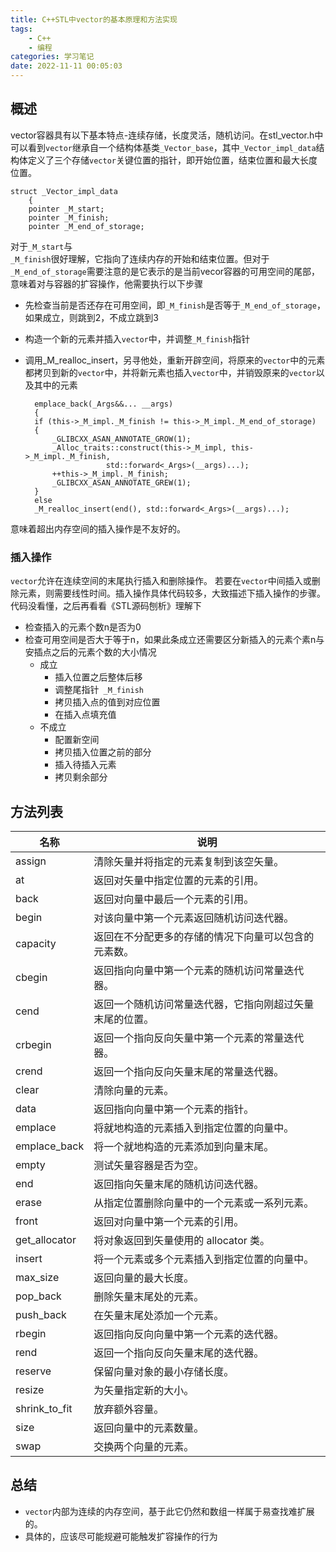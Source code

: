 ```yaml
---
title: C++STL中vector的基本原理和方法实现
tags: 
    - C++
    - 编程 
categories: 学习笔记
date: 2022-11-11 00:05:03
---
```

## 概述
vector容器具有以下基本特点-连续存储，长度灵活，随机访问。在stl_vector.h中可以看到<code>vector</code>继承自一个结构体基类<code>_Vector_base</code>，其中<code>_Vector_impl_data</code>结构体定义了三个存储<code>vector</code>关键位置的指针，即开始位置，结束位置和最大长度位置。

    struct _Vector_impl_data
        {
        pointer _M_start;
        pointer _M_finish;
        pointer _M_end_of_storage;
对于<code>_M_start</code>与<code> _M_finish</code>很好理解，它指向了连续内存的开始和结束位置。但对于<code>_M_end_of_storage</code>需要注意的是它表示的是当前vecor容器的可用空间的尾部，意味着对与容器的扩容操作，他需要执行以下步骤
- 先检查当前是否还存在可用空间，即<code>_M_finish</code>是否等于<code>_M_end_of_storage</code>，如果成立，则跳到2，不成立跳到3
- 构造一个新的元素并插入<code>vector</code>中，并调整<code>_M_finish</code>指针
- 调用_M_realloc_insert，另寻他处，重新开辟空间，将原来的<code>vector</code>中的元素都拷贝到新的<code>vector</code>中，并将新元素也插入<code>vector</code>中，并销毁原来的<code>vector</code>以及其中的元素

        emplace_back(_Args&&... __args)
        {
        if (this->_M_impl._M_finish != this->_M_impl._M_end_of_storage)
        {
            _GLIBCXX_ASAN_ANNOTATE_GROW(1);
            _Alloc_traits::construct(this->_M_impl, this->_M_impl._M_finish,
                        std::forward<_Args>(__args)...);
            ++this->_M_impl._M_finish;
            _GLIBCXX_ASAN_ANNOTATE_GREW(1);
        }
        else
        _M_realloc_insert(end(), std::forward<_Args>(__args)...);
意味着超出内存空间的插入操作是不友好的。

### 插入操作
<code>vector</code>允许在连续空间的末尾执行插入和删除操作。 若要在<code>vector</code>中间插入或删除元素，则需要线性时间。插入操作具体代码较多，大致描述下插入操作的步骤。<span class="heimu">代码没看懂，之后再看看《STL源码刨析》理解下</span>

- 检查插入的元素个数n是否为0
- 检查可用空间是否大于等于n，如果此条成立还需要区分新插入的元素个素n与安插点之后的元素个数的大小情况
    - 成立
        - 插入位置之后整体后移
        - 调整尾指针<code> _M_finish</code>
        - 拷贝插入点的值到对应位置
        - 在插入点填充值
    - 不成立
        - 配置新空间
        - 拷贝插入位置之前的部分
        - 插入待插入元素
        - 拷贝剩余部分

## 方法列表
|名称|	说明|
|---|---|
|assign|	清除矢量并将指定的元素复制到该空矢量。|
|at|	返回对矢量中指定位置的元素的引用。|
|back	|返回对向量中最后一个元素的引用。|
|begin	|对该向量中第一个元素返回随机访问迭代器。|
|capacity|	返回在不分配更多的存储的情况下向量可以包含的元素数。|
|cbegin	|返回指向向量中第一个元素的随机访问常量迭代器。|
|cend	|返回一个随机访问常量迭代器，它指向刚超过矢量末尾的位置。|
|crbegin	|返回一个指向反向矢量中第一个元素的常量迭代器。|
|crend|	返回一个指向反向矢量末尾的常量迭代器。|
|clear|	清除向量的元素。|
|data|	返回指向向量中第一个元素的指针。|
|emplace|	将就地构造的元素插入到指定位置的向量中。|
|emplace_back|	将一个就地构造的元素添加到向量末尾。|
|empty|	测试矢量容器是否为空。|
|end|	返回指向矢量末尾的随机访问迭代器。|
|erase	|从指定位置删除向量中的一个元素或一系列元素。|
|front	|返回对向量中第一个元素的引用。|
|get_allocator|	将对象返回到矢量使用的 allocator 类。|
|insert|	将一个元素或多个元素插入到指定位置的向量中。|
|max_size|	返回向量的最大长度。|
|pop_back	|删除矢量末尾处的元素。|
|push_back	|在矢量末尾处添加一个元素。|
|rbegin	|返回指向反向向量中第一个元素的迭代器。|
|rend|	返回一个指向反向矢量末尾的迭代器。|
|reserve|	保留向量对象的最小存储长度。|
|resize|	为矢量指定新的大小。|
|shrink_to_fit|	放弃额外容量。|
|size|	返回向量中的元素数量。|
|swap|	交换两个向量的元素。|

## 总结
- <code>vector</code>内部为连续的内存空间，基于此它仍然和数组一样属于易查找难扩展的。
- 具体的，应该尽可能规避可能触发扩容操作的行为
